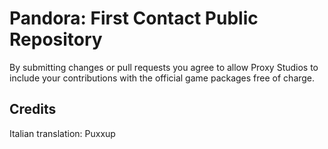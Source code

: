 Pandora: First Contact Public Repository
========================================
By submitting changes or pull requests you agree to allow Proxy Studios to include your contributions with the official game packages free of charge.

Credits
-------
Italian translation: Puxxup
